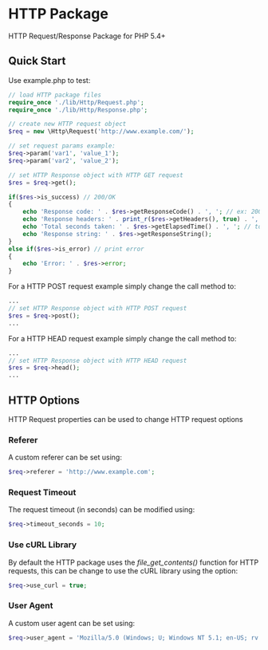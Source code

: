 # HTTP Package
HTTP Request/Response Package for PHP 5.4+

## Quick Start
Use example.php to test:
```php
// load HTTP package files
require_once './lib/Http/Request.php';
require_once './lib/Http/Response.php';

// create new HTTP request object
$req = new \Http\Request('http://www.example.com/');

// set request params example:
$req->param('var1', 'value_1');
$req->param('var2', 'value_2');

// set HTTP Response object with HTTP GET request
$res = $req->get();

if($res->is_success) // 200/OK
{
	echo 'Response code: ' . $res->getResponseCode() . ', '; // ex: 200
	echo 'Response headers: ' . print_r($res->getHeaders(), true) . ', '; // array of headers
	echo 'Total seconds taken: ' . $res->getElapsedTime() . ', '; // total seconds for request
	echo 'Response string: ' . $res->getResponseString();
}
else if($res->is_error) // print error
{
	echo 'Error: ' . $res->error;
}
```

For a HTTP POST request example simply change the call method to:
```php
...
// set HTTP Response object with HTTP POST request
$res = $req->post();
...
```

For a HTTP HEAD request example simply change the call method to:
```php
...
// set HTTP Response object with HTTP HEAD request
$res = $req->head();
...
```

## HTTP Options
HTTP Request properties can be used to change HTTP request options

### Referer
A custom referer can be set using:
```php
$req->referer = 'http://www.example.com';
```

### Request Timeout
The request timeout (in seconds) can be modified using:
```php
$req->timeout_seconds = 10;
```

### Use cURL Library
By default the HTTP package uses the *file_get_contents()* function for HTTP requests, this can be change to use the cURL library using the option:
```php
$req->use_curl = true;
```

### User Agent
A custom user agent can be set using:
```php
$req->user_agent = 'Mozilla/5.0 (Windows; U; Windows NT 5.1; en-US; rv:1.9.0.8) Gecko/2009032609 Firefox/3.0.8';
```